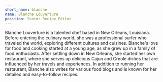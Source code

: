 ```yaml
---
short_name: blanche
name: Blanche Louverture
position: Senior Recipe Editor
---
```

Blanche Louverture is a talented chef based in New Orleans, Louisiana. Before entering the culinary world, she was a professional surfer who traveled the world, exploring different cultures and cuisines. Blanche's love for food and cooking started at a young age, as she grew up in a family of food enthusiasts. After settling down in New Orleans, she started her own restaurant, where she serves up delicious Cajun and Creole dishes that are influenced by her travels and experiences. In addition to running her restaurant, Blanche also writes for various food blogs and is known for her detailed and easy-to-follow recipes.